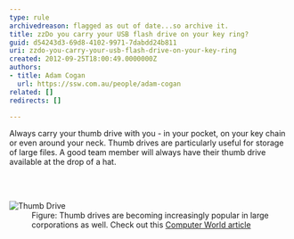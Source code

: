 ```yaml
---
type: rule
archivedreason: flagged as out of date...so archive it.
title: zzDo you carry your USB flash drive on your key ring?
guid: d54243d3-69d8-4102-9971-7dabdd24b811
uri: zzdo-you-carry-your-usb-flash-drive-on-your-key-ring
created: 2012-09-25T18:00:49.0000000Z
authors:
- title: Adam Cogan
  url: https://ssw.com.au/people/adam-cogan
related: []
redirects: []

---
```



<p>Always carry your thumb drive with you - in your pocket, on your key chain or even around your neck. Thumb drives are particularly useful for storage of large files. A good team member will always have their thumb drive available at the drop of a hat. </p>
<br><excerpt class='endintro'></excerpt><br>
<dl class="image"><dt><img alt="Thumb Drive" src="/Management/Rules-to-Being-Software-Consultants-Working-in-a-Team/PublishingImages/ThumbDrive.jpg" /></dt>
<dd>Figure&#58; Thumb drives are becoming increasingly popular in large corporations as well. Check out this <a class="external" href="http&#58;//www.ssw.com.au/SSW/Redirect/ComputerWorld.htm" target="_blank">Computer World article</a></dd></dl>


